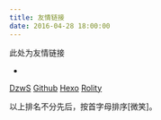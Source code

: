 ```yaml
---
title: 友情链接
date: 2016-04-28 18:00:00
---
```


此处为友情链接
+ <!--more-->

[DzwS](http://dzws.github.io/)
[Github](https://github.com/)
[Hexo](https://hexo.io/)
[Rolity](http://rolity.github.io/)

以上排名不分先后，按首字母排序[微笑]。